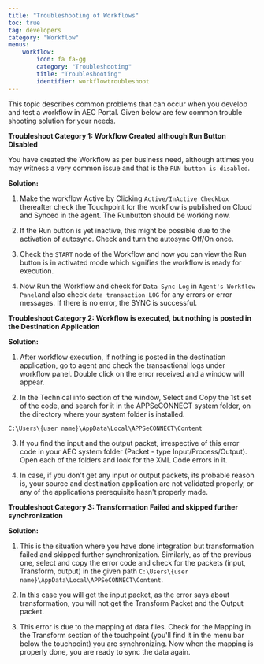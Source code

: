 ```yaml
---
title: "Troubleshooting of Workflows"
toc: true
tag: developers
category: "Workflow"
menus: 
    workflow:
        icon: fa fa-gg
        category: "Troubleshooting" 
        title: "Troubleshooting" 
        identifier: workflowtroubleshoot
---
```

This topic describes common problems that can occur when you develop and test a workflow in AEC Portal. Given below are few common trouble shooting
solution for your needs.

**Troubleshoot Category 1: Workflow Created although Run Button Disabled**

You have created the Workflow as per business need, although attimes you may witness a very common issue 
and that is the `RUN button is disabled`. 

**Solution:**

1. Make the workflow Active by Clicking `Active/InActive Checkbox` thereafter check the Touchpoint for the workflow is published on Cloud and Synced in the agent.
   The Runbutton should be working now.

2.  If the Run button is yet inactive, this might be possible due to the activation of autosync. Check and turn the autosync Off/On once.

3. Check the `START` node of the Workflow and now you can view the Run button is in activated mode which signifies the workflow is ready for execution.

4.  Now Run the Workflow and check for `Data Sync Log` in `Agent's Workflow Panel`and also check `data transaction LOG` for any errors or error messages. 
    If there is no error, the SYNC is successful.

**Troubleshoot Category 2: Workflow is executed, but nothing is posted in the Destination Application**

**Solution:**

1. After workflow execution, if nothing is posted in the destination application, go to agent and check the transactional
   logs under workflow panel. Double click on the error received and a window will appear.

2.	In the Technical info section of the window, Select and Copy the 1st set of the code, and search for it in the APPSeCONNECT 
    system folder, on the directory where your system folder is installed.

`C:\Users\{user name}\AppData\Local\APPSeCONNECT\Content`

3. If you find the input and the output packet, irrespective of this error code in your AEC system folder 
(Packet - type  Input/Process/Output). Open each of the folders and look for the XML Code errors in it.

4. In case, if you don't get any input or output packets, its probable reason is, your source and 
destination application are not validated properly, or any of the applications prerequisite hasn't
properly made.

**Troubleshoot Category 3: Transformation Failed and skipped further synchronization**

**Solution:**

1. This is the situation where you have done integration but transformation failed and skipped further synchronization.
Similarly, as of the previous one, select and copy the error code and check for the packets (input, Transform, output) in the given path
`C:\Users\{user name}\AppData\Local\APPSeCONNECT\Content`.

2. In this case you will get the input packet, as the error says about transformation, you will not get the Transform Packet and the Output packet.

3. This error is due to the mapping of data files. Check for the Mapping in the Transform section of the touchpoint (you'll find it in the menu bar below the touchpoint) 
    you are synchronizing. Now when the mapping is properly done, you are ready to sync the data again.


